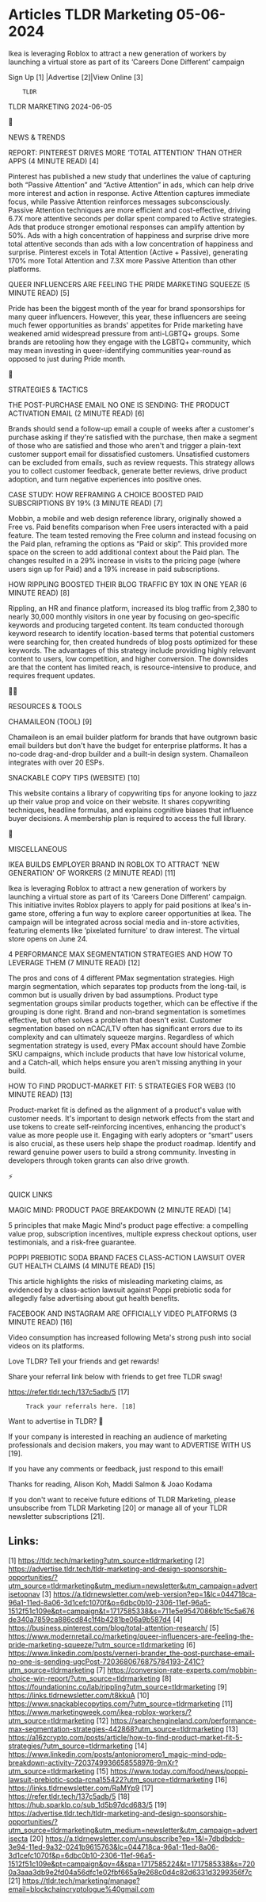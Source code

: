 # Articles TLDR Marketing 05-06-2024

Ikea is leveraging Roblox to attract a new generation of workers by
launching a virtual store as part of its ‘Careers Done Different’
campaign  

 Sign Up [1] |Advertise [2]|View Online [3] 

		TLDR 

TLDR MARKETING 2024-06-05

📱 

NEWS & TRENDS

 REPORT: PINTEREST DRIVES MORE ‘TOTAL ATTENTION' THAN OTHER APPS (4
MINUTE READ) [4] 

 Pinterest has published a new study that underlines the value of
capturing both “Passive Attention” and “Active Attention” in
ads, which can help drive more interest and action in response. Active
Attention captures immediate focus, while Passive Attention reinforces
messages subconsciously. Passive Attention techniques are more
efficient and cost-effective, driving 6.7X more attentive seconds per
dollar spent compared to Active strategies. Ads that produce stronger
emotional responses can amplify attention by 50%. Ads with a high
concentration of happiness and surprise drive more total attentive
seconds than ads with a low concentration of happiness and surprise.
Pinterest excels in Total Attention (Active + Passive), generating
170% more Total Attention and 7.3X more Passive Attention than other
platforms. 

 QUEER INFLUENCERS ARE FEELING THE PRIDE MARKETING SQUEEZE (5 MINUTE
READ) [5] 

 Pride has been the biggest month of the year for brand sponsorships
for many queer influencers. However, this year, these influencers are
seeing much fewer opportunities as brands' appetites for Pride
marketing have weakened amid widespread pressure from anti-LGBTQ+
groups. Some brands are retooling how they engage with the LGBTQ+
community, which may mean investing in queer-identifying communities
year-round as opposed to just during Pride month. 

🚀 

STRATEGIES & TACTICS

 THE POST-PURCHASE EMAIL NO ONE IS SENDING: THE PRODUCT ACTIVATION
EMAIL (2 MINUTE READ) [6] 

 Brands should send a follow-up email a couple of weeks after a
customer's purchase asking if they're satisfied with the purchase,
then make a segment of those who are satisfied and those who aren't
and trigger a plain-text customer support email for dissatisfied
customers. Unsatisfied customers can be excluded from emails, such as
review requests. This strategy allows you to collect customer
feedback, generate better reviews, drive product adoption, and turn
negative experiences into positive ones. 

 CASE STUDY: HOW REFRAMING A CHOICE BOOSTED PAID SUBSCRIPTIONS BY 19%
(3 MINUTE READ) [7] 

 Mobbin, a mobile and web design reference library, originally showed
a Free vs. Paid benefits comparison when Free users interacted with a
paid feature. The team tested removing the Free column and instead
focusing on the Paid plan, reframing the options as “Paid or
skip”. This provided more space on the screen to add additional
context about the Paid plan. The changes resulted in a 29% increase in
visits to the pricing page (where users sign up for Paid) and a 19%
increase in paid subscriptions. 

 HOW RIPPLING BOOSTED THEIR BLOG TRAFFIC BY 10X IN ONE YEAR (6 MINUTE
READ) [8] 

 Rippling, an HR and finance platform, increased its blog traffic from
2,380 to nearly 30,000 monthly visitors in one year by focusing on
geo-specific keywords and producing targeted content. Its team
conducted thorough keyword research to identify location-based terms
that potential customers were searching for, then created hundreds of
blog posts optimized for these keywords. The advantages of this
strategy include providing highly relevant content to users, low
competition, and higher conversion. The downsides are that the content
has limited reach, is resource-intensive to produce, and requires
frequent updates. 

🧑‍💻 

RESOURCES & TOOLS

 CHAMAILEON (TOOL) [9] 

 Chamaileon is an email builder platform for brands that have outgrown
basic email builders but don't have the budget for enterprise
platforms. It has a no-code drag-and-drop builder and a built-in
design system. Chamaileon integrates with over 20 ESPs. 

 SNACKABLE COPY TIPS (WEBSITE) [10] 

 This website contains a library of copywriting tips for anyone
looking to jazz up their value prop and voice on their website. It
shares copywriting techniques, headline formulas, and explains
cognitive biases that influence buyer decisions. A membership plan is
required to access the full library. 

🎁 

MISCELLANEOUS

 IKEA BUILDS EMPLOYER BRAND IN ROBLOX TO ATTRACT ‘NEW GENERATION' OF
WORKERS (2 MINUTE READ) [11] 

 Ikea is leveraging Roblox to attract a new generation of workers by
launching a virtual store as part of its ‘Careers Done Different'
campaign. This initiative invites Roblox players to apply for paid
positions at Ikea's in-game store, offering a fun way to explore
career opportunities at Ikea. The campaign will be integrated across
social media and in-store activities, featuring elements like
‘pixelated furniture' to draw interest. The virtual store opens on
June 24. 

 4 PERFORMANCE MAX SEGMENTATION STRATEGIES AND HOW TO LEVERAGE THEM (7
MINUTE READ) [12] 

 The pros and cons of 4 different PMax segmentation strategies. High
margin segmentation, which separates top products from the long-tail,
is common but is usually driven by bad assumptions. Product type
segmentation groups similar products together, which can be effective
if the grouping is done right. Brand and non-brand segmentation is
sometimes effective, but often solves a problem that doesn't exist.
Customer segmentation based on nCAC/LTV often has significant errors
due to its complexity and can ultimately squeeze margins. Regardless
of which segmentation strategy is used, every PMax account should have
Zombie SKU campaigns, which include products that have low historical
volume, and a Catch-all, which helps ensure you aren't missing
anything in your build. 

 HOW TO FIND PRODUCT-MARKET FIT: 5 STRATEGIES FOR WEB3 (10 MINUTE
READ) [13] 

 Product-market fit is defined as the alignment of a product's value
with customer needs. It's important to design network effects from the
start and use tokens to create self-reinforcing incentives, enhancing
the product's value as more people use it. Engaging with early
adopters or “smart” users is also crucial, as these users help
shape the product roadmap. Identify and reward genuine power users to
build a strong community. Investing in developers through token grants
can also drive growth. 

⚡ 

QUICK LINKS

 MAGIC MIND: PRODUCT PAGE BREAKDOWN (2 MINUTE READ) [14] 

 5 principles that make Magic Mind's product page effective: a
compelling value prop, subscription incentives, multiple express
checkout options, user testimonials, and a risk-free guarantee. 

 POPPI PREBIOTIC SODA BRAND FACES CLASS-ACTION LAWSUIT OVER GUT HEALTH
CLAIMS (4 MINUTE READ) [15] 

 This article highlights the risks of misleading marketing claims, as
evidenced by a class-action lawsuit against Poppi prebiotic soda for
allegedly false advertising about gut health benefits. 

 FACEBOOK AND INSTAGRAM ARE OFFICIALLY VIDEO PLATFORMS (3 MINUTE READ)
[16] 

 Video consumption has increased following Meta's strong push into
social videos on its platforms. 

Love TLDR? Tell your friends and get rewards!

 Share your referral link below with friends to get free TLDR swag! 

 https://refer.tldr.tech/137c5adb/5 [17] 

		 Track your referrals here. [18] 

Want to advertise in TLDR? 📰

 If your company is interested in reaching an audience of marketing
professionals and decision makers, you may want to ADVERTISE WITH US
[19]. 

 If you have any comments or feedback, just respond to this email! 

Thanks for reading, 
Alison Koh, Maddi Salmon & Joao Kodama 

If you don't want to receive future editions of TLDR Marketing, please
unsubscribe from TLDR Marketing [20] or manage all of your TLDR
newsletter subscriptions [21]. 

 

Links:
------
[1] https://tldr.tech/marketing?utm_source=tldrmarketing
[2] https://advertise.tldr.tech/tldr-marketing-and-design-sponsorship-opportunities/?utm_source=tldrmarketing&utm_medium=newsletter&utm_campaign=advertisetopnav
[3] https://a.tldrnewsletter.com/web-version?ep=1&lc=044718ca-96a1-11ed-8a06-3d1cefc1070f&p=6dbc0b10-2306-11ef-96a5-1512f51c109e&pt=campaign&t=1717585338&s=711e5e9547086bfc15c5a676de340a7859ca886cd84c1f4b4281be06a9b587d4
[4] https://business.pinterest.com/blog/total-attention-research/
[5] https://www.modernretail.co/marketing/queer-influencers-are-feeling-the-pride-marketing-squeeze/?utm_source=tldrmarketing
[6] https://www.linkedin.com/posts/verneri-brander_the-post-purchase-email-no-one-is-sending-ugcPost-7203680676875784193-Z41C?utm_source=tldrmarketing
[7] https://conversion-rate-experts.com/mobbin-choice-win-report/?utm_source=tldrmarketing
[8] https://foundationinc.co/lab/rippling?utm_source=tldrmarketing
[9] https://links.tldrnewsletter.com/t8kkuA
[10] https://www.snackablecopytips.com/?utm_source=tldrmarketing
[11] https://www.marketingweek.com/ikea-roblox-workers/?utm_source=tldrmarketing
[12] https://searchengineland.com/performance-max-segmentation-strategies-442868?utm_source=tldrmarketing
[13] https://a16zcrypto.com/posts/article/how-to-find-product-market-fit-5-strategies/?utm_source=tldrmarketing
[14] https://www.linkedin.com/posts/antonioromero1_magic-mind-pdp-breakdown-activity-7203749936658558976-9mXr?utm_source=tldrmarketing
[15] https://www.today.com/food/news/poppi-lawsuit-prebiotic-soda-rcna155422?utm_source=tldrmarketing
[16] https://links.tldrnewsletter.com/RaMYp9
[17] https://refer.tldr.tech/137c5adb/5
[18] https://hub.sparklp.co/sub_1d5b97dcd683/5
[19] https://advertise.tldr.tech/tldr-marketing-and-design-sponsorship-opportunities/?utm_source=tldrmarketing&utm_medium=newsletter&utm_campaign=advertisecta
[20] https://a.tldrnewsletter.com/unsubscribe?ep=1&l=7dbdbdcb-3e94-11ed-9a32-0241b9615763&lc=044718ca-96a1-11ed-8a06-3d1cefc1070f&p=6dbc0b10-2306-11ef-96a5-1512f51c109e&pt=campaign&pv=4&spa=1717585224&t=1717585338&s=7200a3aaa3db9e2fd04a56dfc1e02fbf665a9e268c0d4c82d6331d3299356f7c
[21] https://tldr.tech/marketing/manage?email=blockchaincryptologue%40gmail.com